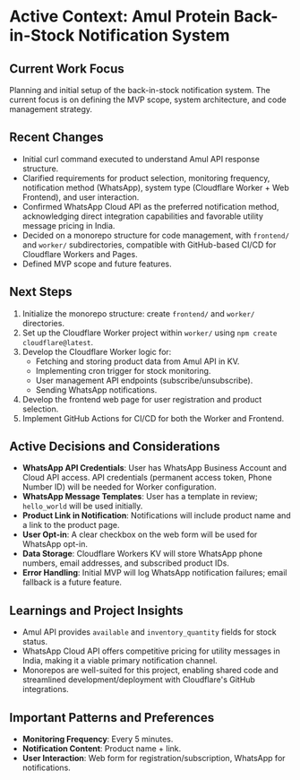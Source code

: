 # Active Context: Amul Protein Back-in-Stock Notification System

## Current Work Focus
Planning and initial setup of the back-in-stock notification system. The current focus is on defining the MVP scope, system architecture, and code management strategy.

## Recent Changes
*   Initial curl command executed to understand Amul API response structure.
*   Clarified requirements for product selection, monitoring frequency, notification method (WhatsApp), system type (Cloudflare Worker + Web Frontend), and user interaction.
*   Confirmed WhatsApp Cloud API as the preferred notification method, acknowledging direct integration capabilities and favorable utility message pricing in India.
*   Decided on a monorepo structure for code management, with `frontend/` and `worker/` subdirectories, compatible with GitHub-based CI/CD for Cloudflare Workers and Pages.
*   Defined MVP scope and future features.

## Next Steps
1.  Initialize the monorepo structure: create `frontend/` and `worker/` directories.
2.  Set up the Cloudflare Worker project within `worker/` using `npm create cloudflare@latest`.
3.  Develop the Cloudflare Worker logic for:
    *   Fetching and storing product data from Amul API in KV.
    *   Implementing cron trigger for stock monitoring.
    *   User management API endpoints (subscribe/unsubscribe).
    *   Sending WhatsApp notifications.
4.  Develop the frontend web page for user registration and product selection.
5.  Implement GitHub Actions for CI/CD for both the Worker and Frontend.

## Active Decisions and Considerations
*   **WhatsApp API Credentials**: User has WhatsApp Business Account and Cloud API access. API credentials (permanent access token, Phone Number ID) will be needed for Worker configuration.
*   **WhatsApp Message Templates**: User has a template in review; `hello_world` will be used initially.
*   **Product Link in Notification**: Notifications will include product name and a link to the product page.
*   **User Opt-in**: A clear checkbox on the web form will be used for WhatsApp opt-in.
*   **Data Storage**: Cloudflare Workers KV will store WhatsApp phone numbers, email addresses, and subscribed product IDs.
*   **Error Handling**: Initial MVP will log WhatsApp notification failures; email fallback is a future feature.

## Learnings and Project Insights
*   Amul API provides `available` and `inventory_quantity` fields for stock status.
*   WhatsApp Cloud API offers competitive pricing for utility messages in India, making it a viable primary notification channel.
*   Monorepos are well-suited for this project, enabling shared code and streamlined development/deployment with Cloudflare's GitHub integrations.

## Important Patterns and Preferences
*   **Monitoring Frequency**: Every 5 minutes.
*   **Notification Content**: Product name + link.
*   **User Interaction**: Web form for registration/subscription, WhatsApp for notifications.
